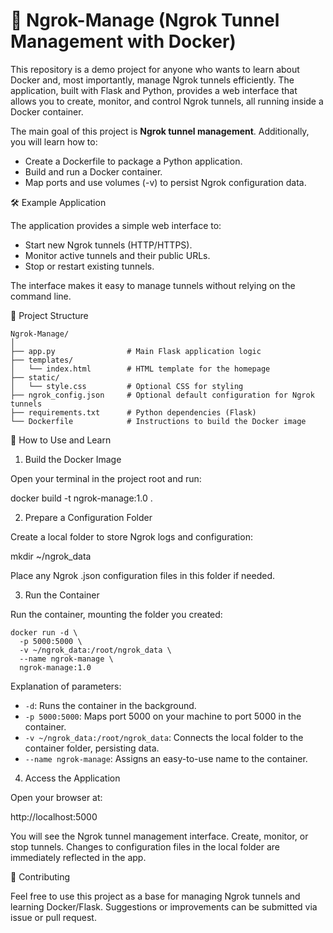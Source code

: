 # 🐳 Ngrok-Manage (Ngrok Tunnel Management with Docker)

This repository is a demo project for anyone who wants to learn about Docker and, most importantly, manage Ngrok tunnels efficiently. The application, built with Flask and Python, provides a web interface that allows you to create, monitor, and control Ngrok tunnels, all running inside a Docker container.

The main goal of this project is **Ngrok tunnel management**. Additionally, you will learn how to:

- Create a Dockerfile to package a Python application.
- Build and run a Docker container.
- Map ports and use volumes (-v) to persist Ngrok configuration data.

🛠️ Example Application

The application provides a simple web interface to:

- Start new Ngrok tunnels (HTTP/HTTPS).
- Monitor active tunnels and their public URLs.
- Stop or restart existing tunnels.

The interface makes it easy to manage tunnels without relying on the command line.

📁 Project Structure
```
Ngrok-Manage/
│
├── app.py                # Main Flask application logic
├── templates/
│   └── index.html        # HTML template for the homepage
├── static/
│   └── style.css         # Optional CSS for styling
├── ngrok_config.json     # Optional default configuration for Ngrok tunnels
├── requirements.txt      # Python dependencies (Flask)
└── Dockerfile            # Instructions to build the Docker image
```
🚀 How to Use and Learn

1. Build the Docker Image

Open your terminal in the project root and run:

docker build -t ngrok-manage:1.0 .

2. Prepare a Configuration Folder

Create a local folder to store Ngrok logs and configuration:

mkdir ~/ngrok_data

Place any Ngrok .json configuration files in this folder if needed.

3. Run the Container

Run the container, mounting the folder you created:

```
docker run -d \
  -p 5000:5000 \
  -v ~/ngrok_data:/root/ngrok_data \
  --name ngrok-manage \
  ngrok-manage:1.0
```
Explanation of parameters:

- `-d`: Runs the container in the background.
- `-p 5000:5000`: Maps port 5000 on your machine to port 5000 in the container.
- `-v ~/ngrok_data:/root/ngrok_data`: Connects the local folder to the container folder, persisting data.
- `--name ngrok-manage`: Assigns an easy-to-use name to the container.

4. Access the Application

Open your browser at:

http://localhost:5000

You will see the Ngrok tunnel management interface. Create, monitor, or stop tunnels. Changes to configuration files in the local folder are immediately reflected in the app.

🤝 Contributing

Feel free to use this project as a base for managing Ngrok tunnels and learning Docker/Flask. Suggestions or improvements can be submitted via issue or pull request.
